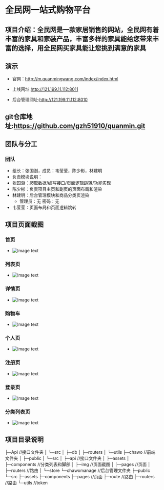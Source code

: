 # 全民网一站式购物平台

## 项目介绍：全民网是一款家居销售的网站，全民网有着丰富的家具和家装产品，丰富多样的家具能给您带来丰富的选择，用全民网买家具能让您挑到满意的家具

## 演示

* 官网：<http://m.quanmingwang.com/index/index.html>

* 上线网址:<http://121.199.11.112:8011>

* 后台管理网址:<http://121.199.11.112:8010>

## git仓库地址:https://github.com/gzh51910/quanmin.git
## 团队与分工

### 团队

* 组长：张国澍，成员：韦莹莹，陈少彬，林建明
* 负责模块说明：
* 张国澍：爬取数据/编写接口/页面逻辑跳转/功能实现
* 陈少彬：负责项目主页和副页的页面布局和渲染
* 林建明：后台管理模块和商品分类页渲染
  * 管理员：无   密码：无
* 韦莹莹：页面布局和页面逻辑跳转

## 项目页面截图

### 首页

* ![Image text](https://github.com/gzh51910/ChaWo/blob/dev/ChaWo/chawo/src/img/%E9%A6%96%E9%A1%B5.png)

### 列表页

* ![Image text](https://github.com/gzh51910/ChaWo/blob/dev/ChaWo/chawo/src/img/%E5%88%97%E8%A1%A8%E9%A1%B5.png)

### 详情页

* ![Image text](https://github.com/gzh51910/ChaWo/blob/dev/ChaWo/chawo/src/img/%E8%AF%A6%E6%83%85%E9%A1%B5.png)

### 购物车

* ![Image text](https://github.com/gzh51910/ChaWo/blob/dev/ChaWo/chawo/src/img/%E8%B4%AD%E7%89%A9%E8%BD%A6.png)

### 个人页

* ![Image text](hthttps://github.com/gzh51910/ChaWo/blob/dev/ChaWo/chawo/src/img/%E4%B8%AA%E4%BA%BA.png)

### 注册页

* ![Image text](https://github.com/gzh51910/ChaWo/blob/dev/ChaWo/chawo/src/img/%E6%B3%A8%E5%86%8C%E9%A1%B5.png)

### 登录页

* ![Image text](https://github.com/gzh51910/ChaWo/blob/dev/ChaWo/chawo/src/img/%E7%99%BB%E5%BD%95%E9%A1%B5.png)

### 分类列表页

* ![Image text](https://github.com/gzh51910/ChaWo/blob/dev/ChaWo/chawo/src/img/%E5%88%86%E7%B1%BB%E9%A1%B5.png)

## 项目目录说明

├─Api                   //接口文件夹
│   └─src
│       ├─db
│       ├─routers
│       └─utils
├─chawo                 //前端文件夹
│  ├─public
│  └─src
│      ├─api            //接口文件夹
│      ├─assets
│      ├─components     //分类列表和脚部
│      ├─img            //页面截图
│      ├─pages          //页面
│      ├─routers        //路由
│      └─store
└─chawomanage           //后台管理文件夹
    ├─public
    └─src
        ├─assets
        ├─components
        ├─pages         //页面
        ├─route         //路由
        ├─routers       //路由
        └─utils         //token
